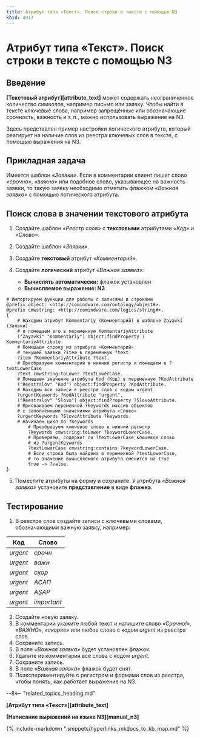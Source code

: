 ```yaml
---
title: Атрибут типа «Текст». Поиск строки в тексте с помощью N3
kbId: 4917
---
```


# Атрибут типа «Текст». Поиск строки в тексте с помощью N3

## Введение

**[Текстовый атрибут][attribute_text]** может содержать неограниченное количество символов, например письмо или заявку. Чтобы найти в тексте ключевые слова, например запрещённые или обозначающие срочность, важность и т. п., можно использовать выражение на N3.

Здесь представлен пример настройки логического атрибута, который реагирует на наличие слов из реестра ключевых слов в тексте, с помощью выражения на N3.

## Прикладная задача

Имеется шаблон *«Заявки»*. Если в комментарии клиент пишет слово *«срочно»*, *«важно»* или подобное слово, указывающее на важность заявки, то такую заявку необходимо отметить флажком *«Важная заявка»* с помощью логического атрибута.

## Поиск слова в значении текстового атрибута

1. Создайте шаблон *«Реестр слов»* с **текстовыми** атрибутами *«Код»* и *«Слово»*.
2. Создайте шаблон *«Заявки»*.
3. Создайте **текстовый** атрибут *«Комментарий»*.
4. Создайте **логический** атрибут *«Важная заявка»*:

    - **Вычислять автоматически:** флажок установлен
    - **Вычисляемое выражение: N3**

```
# Импортируем функции для работы с записями и строками
@prefix object: <http://comindware.com/ontology/object#>.
@prefix cmwstring: <http://comindware.com/logics/string#>.
{
    # Находим атрибут Kommentariy (Комментарий) в шаблоне Zayavki (Заявки)
    # и помещаем его в переменную KommentariyAttribute
    ("Zayavki" "Kommentariy") object:findProperty ?KommentariyAttribute.
    # Помещаем строку из атрибута «Комментарий»
    # текущей заявки ?item в переменную ?text
    ?item ?KommentariyAttribute ?text.
    # Преобразуем комментарий в нижний регистр и помещаем в ?textLowerCase
    ?text cmwstring:toLower ?textLowerCase.
    # Помещаем значение атрибута Kod (Код) в переменную ?KodAttribute
    ("Reestrslov" "Kod") object:findProperty ?KodAttribute.
    # Находим все записи в реестре слов с кодом urgent
    ?urgentKeywords ?KodAttribute "urgent".
    ("Reestrslov" "Slovo") object:findProperty ?SlovoAttribute.
    # Присваиваем переменной ?keywords массив объектов
    # с заполненными значениями атрибута «Слово»
    ?urgentKeywords ?SlovoAttribute ?keywords.
    # Начинаем цикл по ?keywords
        # Преобразуем ключевое слово в нижний регистр
        ?keywords cmwstring:toLower ?keywordLowerCase.
        # Проверяем, содержит ли ?textLowerCase ключевое слово
        # из ?urgentKeywords
        ?textLowerCase cmwstring:contains ?keywordLowerCase.
        # Если строка была найдена в переменной ?textLowerCase,
        # то значение вычисляемого атрибута сменится на true
        true -> ?value.
}

```
5. Поместите атрибуты на форму и сохраните. У атрибута *«Важная заявка»* установите **представление** в виде **флажка**.

## Тестирование

1. В реестре слов создайте записи с ключевыми словами, обозначающими важную заявку, например:

| Код | Слово |
| --- | --- |
| *urgent* | *срочн* |
| *urgent* | *важн* |
| *urgent* | *скор* |
| *urgent* | *АСАП* |
| *urgent* | *ASAP* |
| *urgent* | *important* |
2. Создайте новую заявку.
3. В комментарии укажите любой текст и напишите слово *«Срочно!»*, *«ВАЖНО»*, *«скорее»* или любое слово с кодом *urgent* из реестра слов.
4. Сохраните запись.
5. В поле *«Важная заявка»* будет установлен флажок.
6. Удалите из комментария все слова с кодом *urgent*.
7. Сохраните запись.
8. В поле *«Важная заявка»* флажок будет снят.
9. Поэкспериментируйте с регистром и формами слов из реестра, чтобы понять, как работает выражение на N3.

--8<-- "related_topics_heading.md"

**[Атрибут типа «Текст»][attribute_text]**

**[Написание выражений на языке N3][manual_n3]**

{% include-markdown ".snippets/hyperlinks_mkdocs_to_kb_map.md" %}
